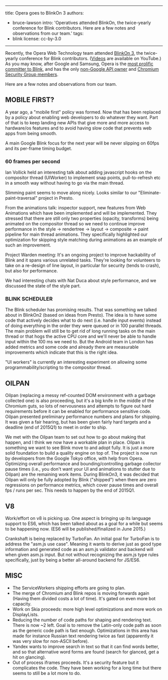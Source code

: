    
---
title: Opera goes to BlinkOn 3
authors:
- bruce-lawson
intro: 'Operatives attended BlinkOn, the twice-yearly conference for Blink contributors. Here are a few notes and observations from our team.'
tags:
- blink
license: cc-by-3.0
---

Recently, the Opera Web Technology team attended  [BlinkOn 3](https://docs.google.com/a/opera.com/document/d/1m6JNcFYnwJ0I7OWHrs-meO6820oM_5q9jSELOPDAQnc/), the twice-yearly conference for Blink contributors. ([Videos](https://www.youtube.com/user/blinkontalks) are available on YouTube.) As you may know, after Google and Samsung, Opera is the [most prolific committer to Blink](http://browserg.nom.es/), and has the only [non-Google API owner](https://groups.google.com/a/chromium.org/forum/#!msg/blink-dev/wp7Pa4fdSbU/XwvPcxguiN0J) and [Chromium Security Group members](http://blogs.opera.com/security/2014/08/security-changes-opera-23/).

   Here are a few notes and observations from our team.

## MOBILE FIRST?

A year ago, a "mobile first" policy was formed. Now that has been replaced by a policy about enabling web developers to do whatever they want. Part of that is to keep landing new APIs that give more and more access to hardware/os features and to avoid having slow code that prevents web apps from being smooth.

A main Google Blink focus for the next year will be never slipping on 60fps and its per-frame timing budget.

### 60 frames per second

Ian Vollick held an interesting talk about adding javascript hooks on
   the compositor thread (UIWorker) to implement snap points,
   pull-to-refresh etc in a smooth way without having to go via the main
   thread.

Slimming paint seems to move along nicely. Looks similar to our
   "Eliminate-paint-traversal" project in Presto.

From the animations talk: inspector support, new features from
   Web Animations which have been implemented and will be implemented.
   They stressed that there are still only two properties (opacity,
   transforms) being animated on the compositor thread so we need to
   continue improve performance in the style -> rendertree -> layout ->
   composite -> paint pipeline for main thread animations. They
   specifically highlighted our optimization for skipping style matching
   during animations as an example of such an improvement.

Project Warden meeting: It's an ongoing project to
   improve hackability of Blink and it spans various unrelated tasks.
   They're looking for volunteers to take on a re-design of line layout,
   in particular for security (tends to crash), but also for performance.

We had interesting chats with Nat Duca about style performance, and we
   discussed the state of the style part. 

### BLINK SCHEDULER

<p>The Blink scheduler has promising results. That was something we talked about in BlinkOn2 (based on ideas from Presto). The idea is to have some code that actively decides what to do next (i.e. handle input events) instead of doing everything in the order they were queued or in 100 parallel threads. The main problem will still be to get rid of long running tasks on the main thread or that hogs the active CPU core and we'll never be able to handle input within the 100 ms we need to. But the Android team in London has added metrics and some code and already there are measurable improvements which indicate that this is the right idea.

"UI workers"  is currently an
      interesting experiment on allowing some programmability/scripting to
      the compositor thread.

## OILPAN

 Oilpan (replacing a messy ref-counted DOM environment with a garbage collected one) is also proceeding, but it's a big knife in the middle of the Chromium guts, so lots of nervousness and attempts to figure out hard requirements before it can be enabled for performance sensitive code. Oilpan presented preliminary performance numbers and plans for shipping. It
      was given a fair hearing, but has been given fairly hard targets and a deadline
      (end of 2015Q1) to meet in order to ship.

We met with the Oilpan team to set out how to go about making that happen, and I think we now have a workable plan in place.
    Oilpan is something we want to see Blink move to and adopt fully. It is just a more solid foundation to build a quality engine on top of. The project is now run by developers from the Google Tokyo office, with help from Opera. Optimizing overall performance and bounding/controlling garbage collector pause times (i.e., you don't want your UI and animations to stutter due to Oilpan) are the remaining work items. During BlinkOn3, it was decided that Oilpan will only be fully adopted by Blink ("shipped") when there are zero regressions on performance metrics, which cover pause times and overall fps / runs per sec. This needs to happen by the end of 2015Q1.

## V8

Work/effort on v8 is picking up. One aspect is bringing up its language support to  ES6, which has been talked about as a goal
         for a while but seems to be happening now. (ES6 will be published/finalized
         in June 2015.)

Crankshaft is being replaced by TurboFan. An initial goal for TurboFan is to
         address the "asm.js use case". Meaning it wants to derive just as good type
         information and generated code as an asm.js validator and backend will when
         given asm.js input. But not without recognizing the asm.js type rules specifically,
         just by being a better all-around backend for JS/ES6.

## MISC

*   The ServiceWorkers shipping efforts are going to plan.
*   The merge of Chromium and Blink repos is moving forwards again (Having them divided costs a lot of time). It's gated on even
      more bot capacity. 
*   Work on Skia proceeds: more high level optimizations and more work on DisplayLists.
*   Reducing the number of code paths for shaping and rendering text. There is now ~2 left. Goal is to remove the Latin-only code path as soon as the generic code path is fast enough. Optimizations in this area has made for instance Russian text rendering twice as fast (apparently it was very slow for non-ASCII before).
*   Yandex wants to improve search in text so that it can find words better, and so that alternative word forms are found (search for glanced, get a hit on glancing).
*   Out of process iframes proceeds. It's a security feature but it complicates the code. They have been working for a long time but there seems to still be a lot more to do.


 

